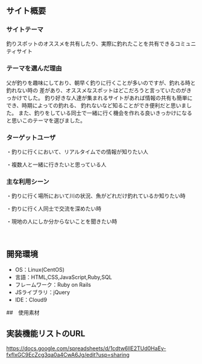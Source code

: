 # <!--釣り好きが使うスポット検索ガイドコミュニティサイト-->
<!--​READMEを作成する際は、項目内の【補足説明】は削除して完成させてください。-->
## サイト概要
### サイトテーマ
釣りスポットのオススメを共有したり、実際に釣れたことを共有できるコミュニティサイト

### テーマを選んだ理由
父が釣りを趣味にしており、朝早く釣りに行くことが多いのですが、釣れる時と釣れない時の
差があり、オススメなスポットはどこだろうと言っていたのがきっかけでした。
釣り好きな人達が集まれるサイトがあれば情報の共有も簡単にでき、時期によっての釣れる、
釣れないなど知ることができ便利だと思いました。
また、釣りをしている同士で一緒に行く機会を作れる良いきっかけになると思いこのテーマを選びました。


### ターゲットユーザ
・釣りに行くにおいて、リアルタイムでの情報が知りたい人

・複数人と一緒に行きたいと思っている人
### 主な利用シーン
・釣りに行く場所において川の状況、魚がどれだけ釣れているか知りたい時

・釣りに行く人同士で交流を深めたい時

・現地の人にしか分からないことを聞きたい時
​

​
## 開発環境
- OS：Linux(CentOS)
- 言語：HTML,CSS,JavaScript,Ruby,SQL
- フレームワーク：Ruby on Rails
- JSライブラリ：jQuery
- IDE：Cloud9
​

##　使用素材






## 実装機能リストのURL
https://docs.google.com/spreadsheets/d/1cdtw6llE2TUd0HaEy-fxflxGC9EcZcg3qa0a4CwA6Jg/edit?usp=sharing


